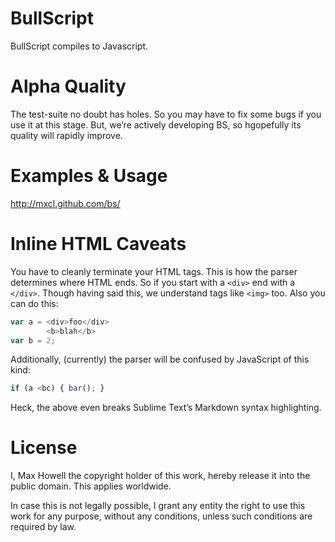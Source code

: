 BullScript
==========
BullScript compiles to Javascript.

Alpha Quality
=============
The test-suite no doubt has holes. So you may have to fix some bugs if you use
it at this stage. But, we’re actively developing BS, so hgopefully its quality
will rapidly improve.

Examples & Usage
================
http://mxcl.github.com/bs/

Inline HTML Caveats
===================
You have to cleanly terminate your HTML tags. This is how the parser
determines where HTML ends. So if you start with a `<div>` end with a `</div>`.
Though having said this, we understand tags like `<img>` too. Also you can do
this:

```js
var a = <div>foo</div>
        <b>blah</b>
var b = 2;
```

Additionally, (currently) the parser will be confused by JavaScript of this
kind:

```js
if (a <bc) { bar(); }
```

Heck, the above even breaks Sublime Text’s Markdown syntax highlighting.


License
=======
I, Max Howell the copyright holder of this work, hereby release it into the
public domain. This applies worldwide.

In case this is not legally possible, I grant any entity the right to use this
work for any purpose, without any conditions, unless such conditions are
required by law.
